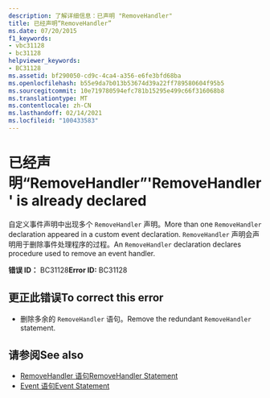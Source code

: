```yaml
---
description: 了解详细信息：已声明 "RemoveHandler"
title: 已经声明“RemoveHandler”
ms.date: 07/20/2015
f1_keywords:
- vbc31128
- bc31128
helpviewer_keywords:
- BC31128
ms.assetid: bf290050-cd9c-4ca4-a356-e6fe3bfd68ba
ms.openlocfilehash: b55e9da7b013b53674d39a22ff789580604f95b5
ms.sourcegitcommit: 10e719780594efc781b15295e499c66f316068b8
ms.translationtype: MT
ms.contentlocale: zh-CN
ms.lasthandoff: 02/14/2021
ms.locfileid: "100433583"
---
```

# <a name="removehandler-is-already-declared"></a><span data-ttu-id="17b27-103">已经声明“RemoveHandler”</span><span class="sxs-lookup"><span data-stu-id="17b27-103">'RemoveHandler' is already declared</span></span>

<span data-ttu-id="17b27-104">自定义事件声明中出现多个 `RemoveHandler` 声明。</span><span class="sxs-lookup"><span data-stu-id="17b27-104">More than one `RemoveHandler` declaration appeared in a custom event declaration.</span></span> <span data-ttu-id="17b27-105">`RemoveHandler` 声明会声明用于删除事件处理程序的过程。</span><span class="sxs-lookup"><span data-stu-id="17b27-105">An `RemoveHandler` declaration declares procedure used to remove an event handler.</span></span>  
  
 <span data-ttu-id="17b27-106">**错误 ID：** BC31128</span><span class="sxs-lookup"><span data-stu-id="17b27-106">**Error ID:** BC31128</span></span>  
  
## <a name="to-correct-this-error"></a><span data-ttu-id="17b27-107">更正此错误</span><span class="sxs-lookup"><span data-stu-id="17b27-107">To correct this error</span></span>  
  
- <span data-ttu-id="17b27-108">删除多余的 `RemoveHandler` 语句。</span><span class="sxs-lookup"><span data-stu-id="17b27-108">Remove the redundant `RemoveHandler` statement.</span></span>  
  
## <a name="see-also"></a><span data-ttu-id="17b27-109">请参阅</span><span class="sxs-lookup"><span data-stu-id="17b27-109">See also</span></span>

- [<span data-ttu-id="17b27-110">RemoveHandler 语句</span><span class="sxs-lookup"><span data-stu-id="17b27-110">RemoveHandler Statement</span></span>](../language-reference/statements/removehandler-statement.md)
- [<span data-ttu-id="17b27-111">Event 语句</span><span class="sxs-lookup"><span data-stu-id="17b27-111">Event Statement</span></span>](../language-reference/statements/event-statement.md)
